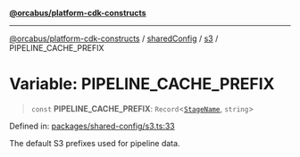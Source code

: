 [**@orcabus/platform-cdk-constructs**](../../../../../../README.md)

***

[@orcabus/platform-cdk-constructs](../../../../../../README.md) / [sharedConfig](../../../README.md) / [s3](../README.md) / PIPELINE\_CACHE\_PREFIX

# Variable: PIPELINE\_CACHE\_PREFIX

> `const` **PIPELINE\_CACHE\_PREFIX**: `Record`\<[`StageName`](../../account/type-aliases/StageName.md), `string`\>

Defined in: [packages/shared-config/s3.ts:33](https://github.com/OrcaBus/platform-cdk-constructs/blob/main/packages/shared-config/s3.ts#L33)

The default S3 prefixes used for pipeline data.
